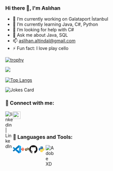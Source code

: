 ### Hi there 👋, I'm Aslıhan


- 🔭 I’m currently working on Galataport İstanbul
- 🌱 I’m currently learning Java, C#, Python
- 🤔 I’m looking for help with C#
- 💬 Ask me about Java, SQL
- 📫 aslihan.altindal@gmail.com
- ⚡ Fun fact: I love play cello


[![trophy](https://github-profile-trophy.vercel.app/?username=aslihanyenidogan&theme=onedark)](https://github.com/ryo-ma/github-profile-trophy)



<img src="https://github-readme-stats.vercel.app/api?username=aslihanyenidogan&&show_icons=true&title_color=ffffff&icon_color=bb2acf&text_color=daf7dc&bg_color=151515">



[![Top Langs](https://github-readme-stats.vercel.app/api/top-langs/?username=aslihanyenidogan&layout=compact)](https://github.com/anuraghazra/github-readme-stats)


<!-- Markdown -->

![Jokes Card](https://readme-jokes.vercel.app/api)

### 📩 Connect with me:

[<img align="left" alt="linkedin | LinkedIn" width="24px" src="https://raw.githubusercontent.com/peterthehan/peterthehan/master/assets/linkedin.svg" />][linkedin]
[<img align="left" height="24" width="24" src="https://cdn.jsdelivr.net/npm/simple-icons@v4/icons/gmail.svg" />][gmail]
<br />


[linkedin]: https://www.linkedin.com/in/aslihanaltindal/
[gmail]: mailto:aslihan.altindal@gmail.com
<br />

### 🔧 Languages and Tools:

[<img align="left" alt="Visual Studio Code" width="26px" src="https://raw.githubusercontent.com/github/explore/80688e429a7d4ef2fca1e82350fe8e3517d3494d/topics/visual-studio-code/visual-studio-code.png" />][vsCode]
[<img align="left" alt="Git" width="26px" src="https://raw.githubusercontent.com/github/explore/80688e429a7d4ef2fca1e82350fe8e3517d3494d/topics/git/git.png" />][git]
[<img align="left" alt="GitHub" width="26px" src="https://raw.githubusercontent.com/github/explore/78df643247d429f6cc873026c0622819ad797942/topics/github/github.png" />][github]
[<img align="left" alt="Python" width="26px" src="https://raw.githubusercontent.com/github/explore/cebd63002168a05a6a642f309227eefeccd92950/topics/python/python.png" />][python]
[<img align="left" alt="Adobe XD" width="26px" src="https://upload.wikimedia.org/wikipedia/commons/thumb/c/c2/Adobe_XD_CC_icon.svg/1200px-Adobe_XD_CC_icon.svg.png" />][xd]

<br />


[vsCode]: https://code.visualstudio.com/
[git]: https://git-scm.com/
[github]: https://github.com/IbrahimTalha0
[python]: https://www.python.org/
[xd]: https://www.adobe.com/products/xd.html

<br />
<br />
